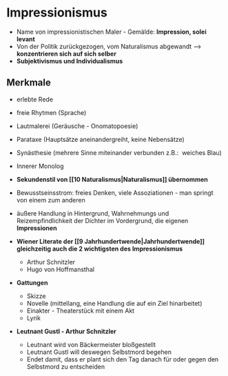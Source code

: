# Impressionismus
- Name von impressionistischen Maler - Gemälde: __Impression, solei levant__
- Von der Politik zurückgezogen, vom Naturalismus abgewandt --> __konzentrieren sich auf sich selber__
- __Subjektivismus und Individualismus__
## Merkmale
-   erlebte Rede
-   freie Rhytmen (Sprache)
-   Lautmalerei (Geräusche - Onomatopoesie)
-   Parataxe (Hauptsätze aneinandergreiht, keine Nebensätze)
-   Synästhesie (mehrere Sinne miteinander verbunden z.B.:  weiches Blau)
-   Innerer Monolog
-   __Sekundenstil von [[10 Naturalismus|Naturalismus]] übernommen__
-   Bewusstseinsstrom: freies Denken, viele Assoziationen - man springt von einem zum anderen
-   äußere Handlung in Hintergrund, Wahrnehmungs und Reizempfindlichkeit der Dichter im Vordergrund, die eigenen __Impressionen__

- __Wiener Literate der [[9 Jahrhundertwende|Jahrhundertwende]] gleichzeitig auch die 2 wichtigsten des Impressionismus__
	-   Arthur Schnitzler
	-   Hugo von Hoffmansthal
-   __Gattungen__
	-   Skizze
	-   Novelle (mittellang, eine Handlung die auf ein Ziel hinarbeitet)
	-   Einakter - Theaterstück mit einem Akt
	-   Lyrik
-   __Leutnant Gustl - Arthur Schnitzler__
	- Leutnant wird von Bäckermeister bloßgestellt
	- Leutnant Gustl will deswegen Selbstmord begehen
	- Endet damit, dass er plant sich den Tag danach für oder gegen den Selbstmord zu entscheiden